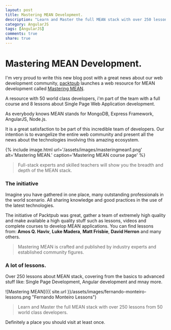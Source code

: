 ```yaml
---
layout: post
title: Mastering MEAN Development.
description: "Learn and Master the full MEAN stack with over 250 lessons from 50 world class developers."
category: AngularJS
tags: [AngularJS] 
comments: true
share: true
---
```


# Mastering MEAN Development.
I'm very proud to write this new blog post with a great news about our web development community,
[packtpub](http://packtpub.com/) launches a web resource for MEAN development called [Mastering MEAN](https://masteringmean.com/).

A resource with 50 world class developers, i'm part of the team with a full course and 8 lessons about Single Page Web Application development.

As everybody knows MEAN stands for MongoDB, Express Framework, AngularJS, Node.js.

It is a great satisfaction to be part of this incredible team of developers.
Our intention is to evangelize the entire web community and present all the news about the technologies involving this amazing ecosystem.

{% include image.html url='/assets/images/masteringmean1.png' alt='Mastering MEAN.' caption='Mastering MEAN course page' %}

>  Full-stack experts and skilled teachers will show you the breadth and depth of the MEAN stack.

### The initiative
Imagine you have gathered in one place, many outstanding professionals in the world scenario. All sharing knowledge and good practices in the use of the latest technologies.

The initiative of Packtpub was great, gather a team of extremely high quality and make available a high quality stuff such as lessons, videos and complete courses to develop MEAN applications.
You can find lessons from: **Amos Q. Haviv**, **Luke Madera**, **Matt Frisbie**, **David Herron** and many others.

> Mastering MEAN is crafted and published by industry experts and established community figures.

### A lot of lessons.
Over 250 lessons about MEAN stack, covering from the basics to advanced stuff like: Single Page Development, Angular development and mnay more.

![Mastering MEAN]({{ site.url }}/assets/images/fernando-monteiro-lessons.png "Fernando Monteiro Lessons")

> Learn and Master the full MEAN stack with over 250 lessons from 50 world class developers.

Definitely a place you should visit at least once.